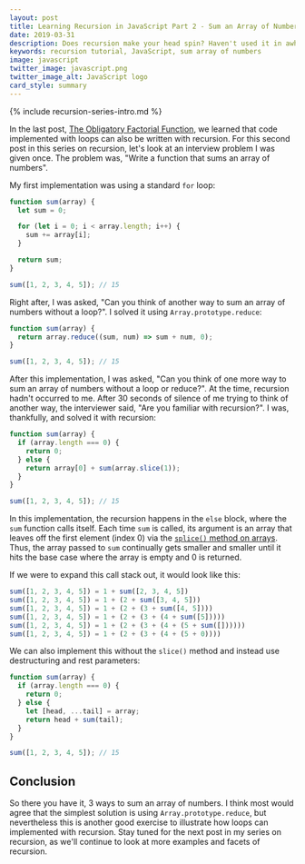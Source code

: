 ```yaml
---
layout: post
title: Learning Recursion in JavaScript Part 2 - Sum an Array of Numbers 3 Ways
date: 2019-03-31
description: Does recursion make your head spin? Haven't used it in awhile and want a refresher? If so, this series is for you.
keywords: recursion tutorial, JavaScript, sum array of numbers
image: javascript
twitter_image: javascript.png
twitter_image_alt: JavaScript logo
card_style: summary
---
```


{% include recursion-series-intro.md %}

In the last post, [The Obligatory Factorial Function](/2019/03/26/learning-recursion-in-javascript-part-1.html), we learned that code implemented with loops can also be written with recursion. For this second post in this series on recursion, let's look at an interview problem I was given once. The problem was, "Write a function that sums an array of numbers".

My first implementation was using a standard `for` loop:

```js
function sum(array) {
  let sum = 0;

  for (let i = 0; i < array.length; i++) {
    sum += array[i];
  }

  return sum;
}

sum([1, 2, 3, 4, 5]); // 15
```

Right after, I was asked, "Can you think of another way to sum an array of numbers without a loop?". I solved it using `Array.prototype.reduce`:

```js
function sum(array) {
  return array.reduce((sum, num) => sum + num, 0);
}

sum([1, 2, 3, 4, 5]); // 15
```

After this implementation, I was asked, "Can you think of one more way to sum an array of numbers without a loop or reduce?". At the time, recursion hadn't occurred to me. After 30 seconds of silence of me trying to think of another way, the interviewer said, "Are you familiar with recursion?". I was, thankfully, and solved it with recursion:

```js
function sum(array) {
  if (array.length === 0) {
    return 0;
  } else {
    return array[0] + sum(array.slice(1));
  }
}

sum([1, 2, 3, 4, 5]); // 15
```

In this implementation, the recursion happens in the `else` block, where the `sum` function calls itself. Each time `sum` is called, its argument is an array that leaves off the first element (index 0) via the [`splice()` method on arrays](https://developer.mozilla.org/en-US/docs/Web/JavaScript/Reference/Global_Objects/Array/splice). Thus, the array passed to `sum` continually gets smaller and smaller until it hits the base case where the array is empty and 0 is returned.

If we were to expand this call stack out, it would look like this:

```js
sum([1, 2, 3, 4, 5]) = 1 + sum([2, 3, 4, 5])
sum([1, 2, 3, 4, 5]) = 1 + (2 + sum([3, 4, 5]))
sum([1, 2, 3, 4, 5]) = 1 + (2 + (3 + sum([4, 5])))
sum([1, 2, 3, 4, 5]) = 1 + (2 + (3 + (4 + sum([5]))))
sum([1, 2, 3, 4, 5]) = 1 + (2 + (3 + (4 + (5 + sum([])))))
sum([1, 2, 3, 4, 5]) = 1 + (2 + (3 + (4 + (5 + 0))))
```

We can also implement this without the `slice()` method and instead use destructuring and rest parameters:

```js
function sum(array) {
  if (array.length === 0) {
    return 0;
  } else {
    let [head, ...tail] = array;
    return head + sum(tail);
  }
}

sum([1, 2, 3, 4, 5]); // 15
```

## Conclusion

So there you have it, 3 ways to sum an array of numbers. I think most would agree that the simplest solution is using `Array.prototype.reduce`, but nevertheless this is another good exercise to illustrate how loops can implemented with recursion. Stay tuned for the next post in my series on recursion, as we'll continue to look at more examples and facets of recursion.
